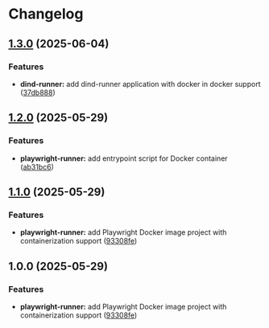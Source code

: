 # Changelog

## [1.3.0](https://github.com/ecoma-io/application/compare/playwright-runner@v1.2.0...playwright-runner@v1.3.0) (2025-06-04)


### Features

* **dind-runner:** add dind-runner application with docker in docker support ([37db888](https://github.com/ecoma-io/application/commit/37db888ecdd2ab15c889c091006d1f73c4247fd4))

## [1.2.0](https://github.com/ecoma-io/application/compare/playwright-runner@v1.1.0...playwright-runner@v1.2.0) (2025-05-29)


### Features

* **playwright-runner:** add entrypoint script for Docker container ([ab31bc6](https://github.com/ecoma-io/application/commit/ab31bc666f0d093bb97ca417e6a4417aff10c793))

## [1.1.0](https://github.com/ecoma-io/application/compare/playwright-runner@v1.0.0...playwright-runner@v1.1.0) (2025-05-29)


### Features

* **playwright-runner:** add Playwright Docker image project with containerization support ([93308fe](https://github.com/ecoma-io/application/commit/93308fe1886117d25e6c118a62486419ac812164))

## 1.0.0 (2025-05-29)


### Features

* **playwright-runner:** add Playwright Docker image project with containerization support ([93308fe](https://github.com/ecoma-io/application/commit/93308fe1886117d25e6c118a62486419ac812164))
